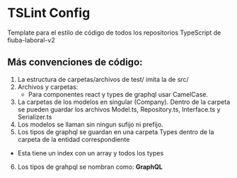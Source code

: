 # TSLint Config

Template para el estilo de código de todos los repositorios TypeScript de fiuba-laboral-v2

## Más convenciones de código:

1) La estructura de carpetas/archivos de test/ imita la de src/
2) Archivos y carpetas:
    * Para componentes react y types de graphql usar CamelCase.
3) La carpetas de los modelos en singular (Company). Dentro de la carpeta se pueden guardar los 
archivos Model.ts, Repository.ts, Interface.ts y Serializer.ts
4) Los modelos se llaman sin ningun sufijo ni prefijo.
5) Los tipos de graphql se guardan en una carpeta Types dentro de la carpeta de la entidad correspondiente
 - Esta tiene un index con un array y todos los types
6) Los tipos de grahpql se nombran como: **GraphQL<TypeName>**

